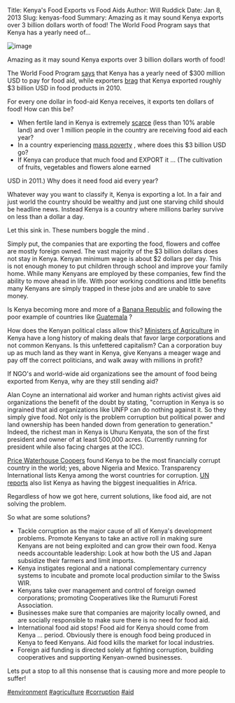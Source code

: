 Title: Kenya's Food Exports vs Food Aids
Author: Will Ruddick
Date: Jan 8, 2013
Slug: kenyas-food
Summary: Amazing as it may sound Kenya exports over 3 billion dollars worth of food! The World Food Program says that Kenya has a yearly need of...

![image](/images/blog/kenyas-food1.webp)

Amazing as it may sound Kenya exports over 3 billion dollars worth of
food!

The World Food Program
[says](http://www.wfp.org/countries/kenya/operations) that Kenya has a
yearly need of $300 million USD to pay for food aid, while exporters
[brag](http://www.indexmundi.com/trade/exports/?country=ke) that Kenya
exported roughly $3 billion USD in food products in 2010.

For every one dollar in food-aid Kenya receives, it exports ten dollars
of food! How can this be?

- When fertile land in Kenya is extremely
  [scarce](http://en.worldstat.info/Asia/Kenya/Land) (less than 10%
  arable land) and over 1 million people in the country are receiving
  food aid each year?
- In a country experiencing [mass
  poverty](http://www.unicef.org/kenya/overview_4616.html) , where
  does this $3 billion USD go?
- If Kenya can produce that much food and EXPORT it ... (The
  cultivation of fruits, vegetables and flowers alone earned

USD in 2011.) Why does it need food aid every year?

Whatever way you want to classify it, Kenya is exporting a lot. In a
fair and just world the country should be wealthy and just one starving
child should be headline news. Instead Kenya is a country where millions
barley survive on less than a dollar a day.

Let this sink in. These numbers boggle the mind .

Simply put, the companies that are exporting the food, flowers and
coffee are mostly foreign owned. The vast majority of the $3 billion
dollars does not stay in Kenya. Kenyan minimum wage is about $2 dollars
per day. This is not enough money to put children through school and
improve your family home. While many Kenyans are employed by these
companies, few find the ability to move ahead in life. With poor working
conditions and little benefits many Kenyans are simply trapped in these
jobs and are unable to save money.

Is Kenya becoming more and more of a [Banana
Republic](http://en.wikipedia.org/wiki/Banana_republic) and following
the poor example of countries like
[Guatemala](http://www.commondreams.org/headline/2013/01/09-6) ?

How does the Kenyan political class allow this? [Ministers of
Agriculture](<(http://en.wikipedia.org/wiki/Ministry_of_Agriculture_(Kenya))>)
in Kenya have a long history of making deals that favor large
corporations and not common Kenyans. Is this unfettered capitalism? Can
a corporation buy up as much land as they want in Kenya, give Kenyans a
meager wage and pay off the correct politicians, and walk away with
millions in profit?

If NGO's and world-wide aid organizations see the amount of food being
exported from Kenya, why are they still sending aid?

Alan Coyne an international aid worker and human rights activist gives
aid organizations the benefit of the doubt by stating, "corruption in
Kenya is so ingrained that aid organizations like UNFP can do nothing
against it. So they simply give food. Not only is the problem corruption
but political power and land ownership has been handed down from
generation to generation." Indeed, the richest man in Kenya is Uhuru
Kenyata, the son of the first president and owner of at least 500,000
acres. (Currently running for president while also facing charges at the
ICC).

[Price Waterhouse
Coopers](http://www.pwc.com/gx/en/economic-crime-survey/download-economic-crime-people-culture-controls.jhtml)
found Kenya to be the most financially corrupt country in the world;
yes, above Nigeria and Mexico. Transparency International lists Kenya
among the worst countries for corruption. [UN
reports](http://hdrstats.undp.org/en/countries/profiles/ken.html) also
list Kenya as having the biggest inequalities in Africa.

Regardless of how we got here, current solutions, like food aid, are not
solving the problem.

So what are some solutions?

- Tackle corruption as the major cause of all of Kenya's development
  problems. Promote Kenyans to take an active roll in making sure
  Kenyans are not being exploited and can grow their own food. Kenya
  needs accountable leadership: Look at how both the US and Japan
  subsidize their farmers and limit imports.
- Kenya instigates regional and a national complementary currency
  systems to incubate and promote local production similar to the
  Swiss WIR.
- Kenyans take over management and control of foreign owned
  corporations; promoting Cooperatives like the Rumuruti Forest
  Association.
- Businesses make sure that companies are majority locally owned, and
  are socially responsible to make sure there is no need for food aid.
- International food aid stops! Food aid for Kenya should come from
  Kenya ... period. Obviously there is enough food being produced in
  Kenya to feed Kenyans. Aid food kills the market for local
  industries.
- Foreign aid funding is directed solely at fighting corruption,
  building cooperatives and supporting Kenyan-owned businesses.

Lets put a stop to all this nonsense that is causing more and more
people to suffer!

[#environment](https://www.grassrootseconomics.org/blog/hashtags/environment)
[#agriculture](https://www.grassrootseconomics.org/blog/hashtags/agriculture)
[#corruption](https://www.grassrootseconomics.org/blog/hashtags/corruption)
[#aid](https://www.grassrootseconomics.org/blog/hashtags/aid)
